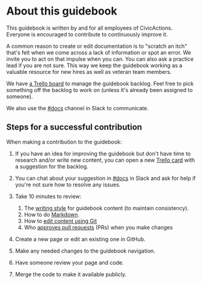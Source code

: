 # About this guidebook

This guidebook is written by and for all employees of CivicActions. Everyone is encouraged to contribute to continuously improve it.

A common reason to create or edit documentation is to "scratch an itch" that's felt when we come across a lack of information or spot an error. We invite you to act on that impulse when you can. You can also ask a practice lead if you are not sure. This way we keep the guidebook working as a valuable resource for new hires as well as veteran team members.

We have [a Trello board](https://trello.com/b/ZKx6l4bC/civicactions-documentation-project) to manage the guidebook backlog. Feel free to pick something off the backlog to work on (unless it's already been assigned to someone).

We also use the [#docs](https://civicactions.slack.com/messages/docs/) channel in Slack to communicate.

## Steps for a successful contribution

When making a contribution to the guidebook:

1. If you have an idea for improving the guidebook but don't have time to research and/or write new content, you can open a new [Trello card](https://trello.com/b/ZKx6l4bC/civicactions-documentation-project) with a suggestion for the backlog.

2. You can chat about your suggestion in [#docs](https://civicactions.slack.com/messages/docs/) in Slack and ask for help if you're not sure how to resolve any issues.

3. Take 10 minutes to review:

   1. The [writing style](writing-style-guide.md) for guidebook content (to maintain consistency).
   2. How to do [Markdown](markdown-for-guidebook.md).
   3. How to [edit content using Git](editing-the-guidebook.md)
   4. Who [approves pull requests](guidebook-governance.md) (PRs) when you make changes

4. Create a new page or edit an existing one in GitHub.

5. Make any needed changes to the guidebook navigation.

6. Have someone review your page and code.

7. Merge the code to make it available publicly.
